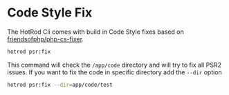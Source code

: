 # Code Style Fix

The HotRod Cli comes with build in Code Style fixes based on [friendsofphp/php-cs-fixer](https://github.com/FriendsOfPHP/PHP-CS-Fixer). 

   ```bash
   hotrod psr:fix
   ```
   
This command will check the `/app/code` directory and will try to fix all PSR2 issues. If you want to fix the code in specific directory
add the `--dir` option 

   ```bash
   hotrod psr:fix --dir=app/code/test
   ```